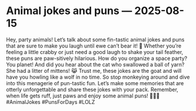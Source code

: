 # Animal jokes and puns — 2025-08-15

Hey, party animals! Let’s talk about some fin-tastic animal jokes and puns that are sure to make you laugh until ewe can’t bear it! 🐾 Whether you’re feeling a little crabby or just need a good laugh to shake your tail feather, these puns are paw-sitively hilarious. How do you organize a space party? You planet! And did you hear about the cat who swallowed a ball of yarn? She had a litter of mittens! 😹 Trust me, these jokes are the goat and will have you howling like a wolf in no time. So stop monkeying around and dive into this menagerie of pun-tastic fun. Let’s make some memories that are otterly unforgettable and share these jokes with your pack. Remember, when life gets ruff, just paws and enjoy some animal puns! 🦁🐶🦄 #AnimalJokes #PunsForDays #LOLZ